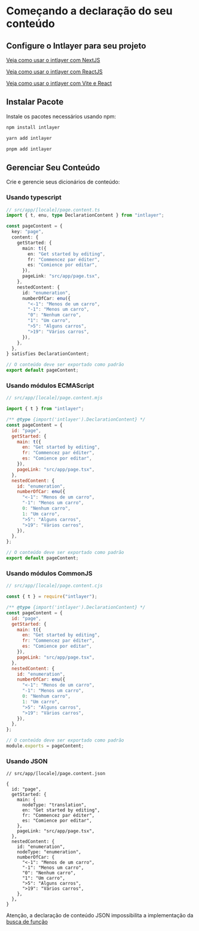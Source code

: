 # Começando a declaração do seu conteúdo

## Configure o Intlayer para seu projeto

[Veja como usar o intlayer com NextJS](https://github.com/aymericzip/intlayer/blob/main/docs/pt/intlayer_with_nextjs_15.md)

[Veja como usar o intlayer com ReactJS](https://github.com/aymericzip/intlayer/blob/main/docs/pt/intlayer_with_create_react_app.md)

[Veja como usar o intlayer com Vite e React](https://github.com/aymericzip/intlayer/blob/main/docs/pt/intlayer_with_vite+react.md)

## Instalar Pacote

Instale os pacotes necessários usando npm:

```bash
npm install intlayer
```

```bash
yarn add intlayer
```

```bash
pnpm add intlayer
```

## Gerenciar Seu Conteúdo

Crie e gerencie seus dicionários de conteúdo:

### Usando typescript

```typescript
// src/app/[locale]/page.content.ts
import { t, enu, type DeclarationContent } from "intlayer";

const pageContent = {
  key: "page",
  content: {
    getStarted: {
      main: t({
        en: "Get started by editing",
        fr: "Commencez par éditer",
        es: "Comience por editar",
      }),
      pageLink: "src/app/page.tsx",
    },
    nestedContent: {
      id: "enumeration",
      numberOfCar: enu({
        "<-1": "Menos de um carro",
        "-1": "Menos um carro",
        "0": "Nenhum carro",
        "1": "Um carro",
        ">5": "Alguns carros",
        ">19": "Vários carros",
      }),
    },
  },
} satisfies DeclarationContent;

// O conteúdo deve ser exportado como padrão
export default pageContent;
```

### Usando módulos ECMAScript

```javascript
// src/app/[locale]/page.content.mjs

import { t } from "intlayer";

/** @type {import('intlayer').DeclarationContent} */
const pageContent = {
  id: "page",
  getStarted: {
    main: t({
      en: "Get started by editing",
      fr: "Commencez par éditer",
      es: "Comience por editar",
    }),
    pageLink: "src/app/page.tsx",
  },
  nestedContent: {
    id: "enumeration",
    numberOfCar: enu({
      "<-1": "Menos de um carro",
      "-1": "Menos um carro",
      0: "Nenhum carro",
      1: "Um carro",
      ">5": "Alguns carros",
      ">19": "Vários carros",
    }),
  },
};

// O conteúdo deve ser exportado como padrão
export default pageContent;
```

### Usando módulos CommonJS

```javascript
// src/app/[locale]/page.content.cjs

const { t } = require("intlayer");

/** @type {import('intlayer').DeclarationContent} */
const pageContent = {
  id: "page",
  getStarted: {
    main: t({
      en: "Get started by editing",
      fr: "Commencez par éditer",
      es: "Comience por editar",
    }),
    pageLink: "src/app/page.tsx",
  },
  nestedContent: {
    id: "enumeration",
    numberOfCar: enu({
      "<-1": "Menos de um carro",
      "-1": "Menos um carro",
      0: "Nenhum carro",
      1: "Um carro",
      ">5": "Alguns carros",
      ">19": "Vários carros",
    }),
  },
};

// O conteúdo deve ser exportado como padrão
module.exports = pageContent;
```

### Usando JSON

```json5
// src/app/[locale]/page.content.json

{
  id: "page",
  getStarted: {
    main: {
      nodeType: "translation",
      en: "Get started by editing",
      fr: "Commencez par éditer",
      es: "Comience por editar",
    },
    pageLink: "src/app/page.tsx",
  },
  nestedContent: {
    id: "enumeration",
    nodeType: "enumeration",
    numberOfCar: {
      "<-1": "Menos de um carro",
      "-1": "Menos um carro",
      "0": "Nenhum carro",
      "1": "Um carro",
      ">5": "Alguns carros",
      ">19": "Vários carros",
    },
  },
}
```

Atenção, a declaração de conteúdo JSON impossibilita a implementação da [busca de função](https://github.com/aymericzip/intlayer/blob/main/docs/pt/content_declaration/function_fetching.md)
